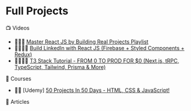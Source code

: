 # Full Projects

:tv: Videos

- 🌟🌟🌟 [Master React JS by Building Real Projects Playlist](https://www.youtube.com/watch?v=GDa8kZLNhJ4&list=PL6QREj8te1P6wX9m5KnicnDVEucbOPsqR&ab_channel=JavaScriptMastery)
- 🌟🌟🌟🌟 [Build LinkedIn with React JS (Firebase + Styled Components + Redux)](https://www.youtube.com/watch?v=xP3cxbDUtrc)
- 🌟🌟🌟🌟 [T3 Stack Tutorial - FROM 0 TO PROD FOR $0 (Next.js, tRPC, TypeScript, Tailwind, Prisma & More)](https://www.youtube.com/watch?v=YkOSUVzOAA4&t=491s)

:movie_camera: Courses

- 🌟🌟 [Udemy] [50 Projects In 50 Days - HTML, CSS & JavaScript!](https://www.udemy.com/course/50-projects-50-days/)

:memo: Articles
